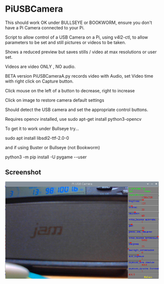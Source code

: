 # PiUSBCamera

This should work OK under BULLSEYE or BOOKWORM, ensure you don't have a Pi Camera connected to your Pi.

Script to allow control of a USB Camera on a Pi, using v4l2-ctl, to allow parameters to be set and still pictures or videos to be taken. 

Shows a reduced preview but saves stills / video at max resolutions or user set.

Videos are video ONLY , NO audio. 

BETA version PiUSBCameraA.py records video with Audio, set Video time with right click on Capture button.

Click mouse on the left of a button to decrease, right to increase

Click on image to restore camera default settings

Should detect the USB camera and set the appropriate control buttons.

Requires opencv installed, use  sudo apt-get install python3-opencv

To get it to work under Bullseye try...

sudo apt install libsdl2-ttf-2.0-0

and if using Buster or Bullseye (not Bookworm)

python3 -m pip install -U pygame --user

## Screenshot

![screenshot](screenshot.jpg)
